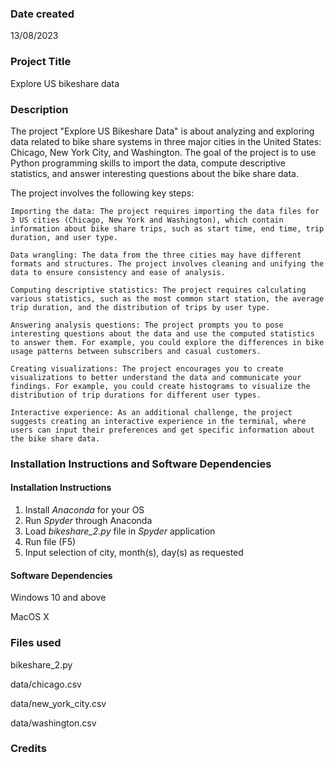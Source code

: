 ### Date created
13/08/2023

### Project Title
Explore US bikeshare data

### Description
The project "Explore US Bikeshare Data" is about analyzing and exploring data related to bike share systems in three major cities in the United States: Chicago, New York City, and Washington. The goal of the project is to use Python programming skills to import the data, compute descriptive statistics, and answer interesting questions about the bike share data.

The project involves the following key steps:

    Importing the data: The project requires importing the data files for 3 US cities (Chicago, New York and Washington), which contain information about bike share trips, such as start time, end time, trip duration, and user type.

    Data wrangling: The data from the three cities may have different formats and structures. The project involves cleaning and unifying the data to ensure consistency and ease of analysis.

    Computing descriptive statistics: The project requires calculating various statistics, such as the most common start station, the average trip duration, and the distribution of trips by user type.

    Answering analysis questions: The project prompts you to pose interesting questions about the data and use the computed statistics to answer them. For example, you could explore the differences in bike usage patterns between subscribers and casual customers.

    Creating visualizations: The project encourages you to create visualizations to better understand the data and communicate your findings. For example, you could create histograms to visualize the distribution of trip durations for different user types.

    Interactive experience: As an additional challenge, the project suggests creating an interactive experience in the terminal, where users can input their preferences and get specific information about the bike share data.

### Installation Instructions and Software Dependencies

#### Installation Instructions
1. Install _Anaconda_ for your OS
2. Run _Spyder_ through Anaconda
3. Load _bikeshare_2.py_ file in _Spyder_ application
4. Run file (F5)
5. Input selection of city, month(s), day(s) as requested

#### Software Dependencies
Windows 10 and above

MacOS X

### Files used
bikeshare_2.py

data/chicago.csv

data/new_york_city.csv

data/washington.csv

### Credits



